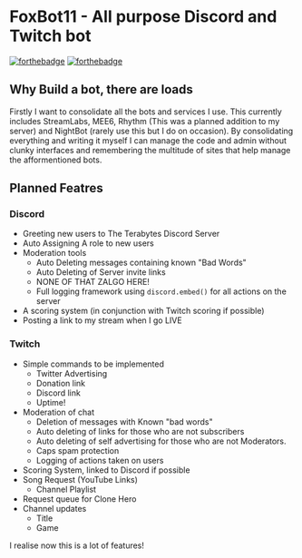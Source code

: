 # FoxBot11 - All purpose Discord and Twitch bot

[![forthebadge](https://forthebadge.com/images/badges/made-with-javascript.svg)](https://forthebadge.com)
[![forthebadge](https://forthebadge.com/images/badges/60-percent-of-the-time-works-every-time.svg)](https://forthebadge.com)

## Why Build a bot, there are loads

Firstly I want to consolidate all the bots and services I use. This currently includes StreamLabs, MEE6, Rhythm (This was a planned addition to my server) and NightBot (rarely use this but I do on occasion).
By consolidating everything and writing it myself I can manage the code and admin without clunky interfaces and remembering the multitude of sites that help manage the afformentioned bots.

## Planned Featres

### Discord

+ Greeting new users to The Terabytes Discord Server
+ Auto Assigning A role to new users
+ Moderation tools
  + Auto Deleting messages containing known "Bad Words"
  + Auto Deleting of Server invite links
  + NONE OF THAT ZALGO HERE!
  + Full logging framework using `discord.embed()` for all actions on the server
+ A scoring system (in conjunction with Twitch scoring if possible)
+ Posting a link to my stream when I go LIVE

### Twitch

+ Simple commands to be implemented
  + Twitter Advertising
  + Donation link
  + Discord link
  + Uptime!
+ Moderation of chat
  + Deletion of messages with Known "bad words"
  + Auto deleting of links for those who are not subscribers
  + Auto deleting of self advertising for those who are not Moderators.
  + Caps spam protection
  + Logging of actions taken on users
+ Scoring System, linked to Discord if possible
+ Song Request (YouTube Links)
  + Channel Playlist
+ Request queue for Clone Hero
+ Channel updates
  + Title
  + Game

I realise now this is a lot of features!
